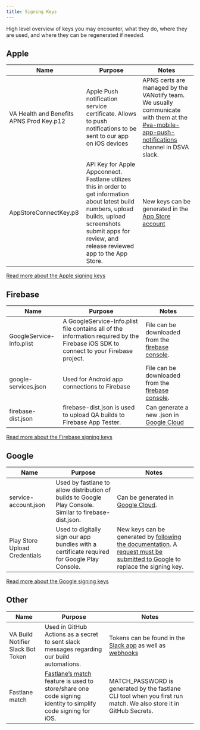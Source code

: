 ```yaml
---
title: Signing Keys
---
```


High level overview of keys you may encounter, what they do, where they are used, and where they can be regenerated if needed.

## Apple

| Name  | Purpose  | Notes  |
|---|---|---|
| VA Health and Benefits APNS Prod Key.p12  | Apple Push notification service certificate. Allows to push notifications to be sent to our app on iOS devices  | APNS certs are managed by the VANotify team. We usually communicate with them at the [#va-mobile-app-push-notifications](https://dsva.slack.com/archives/C01CSM3EZGT) channel in DSVA slack.  |
| AppStoreConnectKey.p8  | API Key for Apple Appconnect. Fastlane utilizes this in order to get information about latest build numbers, upload builds, upload screenshots submit apps for review, and release reviewed app to the App Store.  | New keys can be generated in the [App Store account](https://appstoreconnect.apple.com/access/users) |

[Read more about the Apple signing keys](apple/)

## Firebase

| Name  | Purpose  | Notes  |
|---|---|---|
| GoogleService-Info.plist  | A GoogleService-Info.plist file contains all of the information required by the Firebase iOS SDK to connect to your Firebase project. | File can be downloaded from the [firebase console](https://console.firebase.google.com/u/0/project/va-mobile-app/settings/general/android:gov.va.mobileapp). |
| google-services.json  | Used for Android app connections to Firebase | File can be downloaded from the [firebase console](https://console.firebase.google.com/u/0/project/va-mobile-app/settings/general/android:gov.va.mobileapp). |
| firebase-dist.json | firebase-dist.json is used to upload QA builds to Firebase App Tester. | Can generate a new .json in [Google Cloud](https://console.cloud.google.com/iam-admin/serviceaccounts/details/109190036148358534275/keys?authuser=0&project=va-mobile-app) |

[Read more about the Firebase signing keys](firebase/)

## Google

| Name  | Purpose  | Notes  |
|---|---|---|
| service-account.json | Used by fastlane to allow distribution of builds to Google Play Console. Similar to firebase-dist.json.  | Can be generated in [Google Cloud](https://console.cloud.google.com/iam-admin/serviceaccounts/details/109190036148358534275/keys?authuser=0&project=va-mobile-app). |
| Play Store Upload Credentials | Used to digitally sign our app bundles with a certificate required for Google Play Console. | New keys can be generated by [following the documentation](https://developer.android.com/studio/publish/app-signing#generate-key). A [request must be submitted to Google](https://support.google.com/googleplay/android-developer/contact/key) to replace the signing key.|

[Read more about the Google signing keys](google/)

## Other

| Name  | Purpose  | Notes  |
|---|---|---|
| VA Build Notifier Slack Bot Token | Used in GitHub Actions as a secret to sent slack messages regarding our build automations. | Tokens can be found in the [Slack app](https://api.slack.com/apps/A023284J0UC/oauth?) as well as [webhooks](https://api.slack.com/apps/A023284J0UC/incoming-webhooks?) |
| Fastlane match | [Fastlane’s match](https://docs.fastlane.tools/actions/match) feature is used to store/share one code signing identity to simplify code signing for iOS. | MATCH_PASSWORD is generated by the fastlane CLI tool when you first run match. We also store it in GitHub Secrets. |
